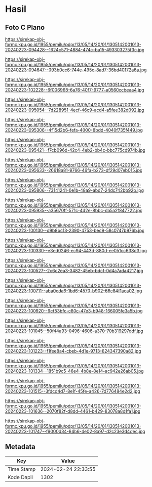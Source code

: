 # Hasil

## Foto C Plano

https://sirekap-obj-formc.kpu.go.id/1955/pemilu/pdpr/13/05/14/20/01/1305142001013-20240223-094428--1624c571-4884-474c-ba15-493303275f3c.jpg

https://sirekap-obj-formc.kpu.go.id/1955/pemilu/pdpr/13/05/14/20/01/1305142001013-20240223-094647--093b0cc6-744e-495c-8ad7-36bd40172a6a.jpg

https://sirekap-obj-formc.kpu.go.id/1955/pemilu/pdpr/13/05/14/20/01/1305142001013-20240223-102228--6f006968-6a76-40f7-9777-a0560ccbeaa4.jpg

https://sirekap-obj-formc.kpu.go.id/1955/pemilu/pdpr/13/05/14/20/01/1305142001013-20240223-095054--7d228951-4ecf-46c9-acd4-a5fee382d092.jpg

https://sirekap-obj-formc.kpu.go.id/1955/pemilu/pdpr/13/05/14/20/01/1305142001013-20240223-095306--4f15d2b6-fefa-4000-8bdd-4040f735f449.jpg

https://sirekap-obj-formc.kpu.go.id/1955/pemilu/pdpr/13/05/14/20/01/1305142001013-20240223-095421--f7cb096d-42c4-4eb2-bb4c-bbc775cd974b.jpg

https://sirekap-obj-formc.kpu.go.id/1955/pemilu/pdpr/13/05/14/20/01/1305142001013-20240223-095633--26618a81-9766-46fa-b273-df29d07eb015.jpg

https://sirekap-obj-formc.kpu.go.id/1955/pemilu/pdpr/13/05/14/20/01/1305142001013-20240223-095806--73141241-0e1b-48a9-abd7-24dc742bb92b.jpg

https://sirekap-obj-formc.kpu.go.id/1955/pemilu/pdpr/13/05/14/20/01/1305142001013-20240223-095935--a35670ff-571c-4d2e-8bbc-da5a2f847722.jpg

https://sirekap-obj-formc.kpu.go.id/1955/pemilu/pdpr/13/05/14/20/01/1305142001013-20240223-100130--d9b8bc13-2390-4753-bec9-58c0747b976b.jpg

https://sirekap-obj-formc.kpu.go.id/1955/pemilu/pdpr/13/05/14/20/01/1305142001013-20240223-100330--e3ed0246-ec94-443d-880d-ee051cc638d3.jpg

https://sirekap-obj-formc.kpu.go.id/1955/pemilu/pdpr/13/05/14/20/01/1305142001013-20240223-100527--2c6c2ea3-3482-45eb-bdcf-0d4a7ada4217.jpg

https://sirekap-obj-formc.kpu.go.id/1955/pemilu/pdpr/13/05/14/20/01/1305142001013-20240223-100711--aba0eda6-1bd6-4570-b902-66c84f1aca02.jpg

https://sirekap-obj-formc.kpu.go.id/1955/pemilu/pdpr/13/05/14/20/01/1305142001013-20240223-100920--9cf53bfc-c80c-47e3-b948-166005fe3a5b.jpg

https://sirekap-obj-formc.kpu.go.id/1955/pemilu/pdpr/13/05/14/20/01/1305142001013-20240223-101045--50f44a93-0496-4606-a370-70b319297ddf.jpg

https://sirekap-obj-formc.kpu.go.id/1955/pemilu/pdpr/13/05/14/20/01/1305142001013-20240223-101223--f1fee8a4-cbeb-4d1e-9713-824347390a82.jpg

https://sirekap-obj-formc.kpu.go.id/1955/pemilu/pdpr/13/05/14/20/01/1305142001013-20240223-101334--1851b9c5-46e4-4b8e-8e14-ac942e26ab05.jpg

https://sirekap-obj-formc.kpu.go.id/1955/pemilu/pdpr/13/05/14/20/01/1305142001013-20240223-101515--3fdcd4d7-8e1f-45fe-a426-7d776484e2d2.jpg

https://sirekap-obj-formc.kpu.go.id/1955/pemilu/pdpr/13/05/14/20/01/1305142001013-20240223-101636--2070f82f-d8dd-4461-b429-83078a8d1fa1.jpg

https://sirekap-obj-formc.kpu.go.id/1955/pemilu/pdpr/13/05/14/20/01/1305142001013-20240223-101747--f9000d34-84b6-4e02-8a97-d2c23e3d4dec.jpg


## Metadata

| Key        | Value               |
| ---------- | ------------------- |
| Time Stamp | 2024-02-24 22:33:55 |
| Kode Dapil | 1302                |



